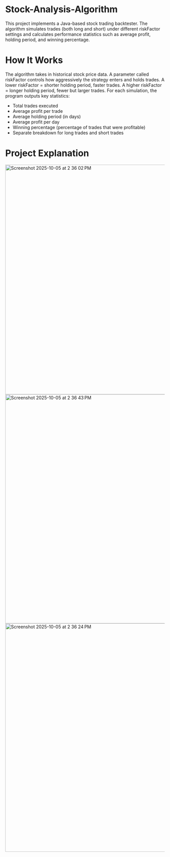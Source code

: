 # Stock-Analysis-Algorithm
This project implements a Java-based stock trading backtester. The algorithm simulates trades (both long and short) under different riskFactor settings and calculates performance statistics such as average profit, holding period, and winning percentage.

# How It Works
The algorithm takes in historical stock price data.
A parameter called riskFactor controls how aggressively the strategy enters and holds trades.
A lower riskFactor = shorter holding period, faster trades.
A higher riskFactor = longer holding period, fewer but larger trades.
For each simulation, the program outputs key statistics:
- Total trades executed
- Average profit per trade
- Average holding period (in days)
- Average profit per day
- Winning percentage (percentage of trades that were profitable)
- Separate breakdown for long trades and short trades

# Project Explanation
<img width="1280" height="723" alt="Screenshot 2025-10-05 at 2 36 02 PM" src="https://github.com/user-attachments/assets/3832aa1b-01ba-4351-bfee-e5ce6d64eb52" />
<img width="1281" height="721" alt="Screenshot 2025-10-05 at 2 36 43 PM" src="https://github.com/user-attachments/assets/1593ef3c-f209-4b67-82a3-d4291ce59fb7" />
<img width="1282" height="719" alt="Screenshot 2025-10-05 at 2 36 24 PM" src="https://github.com/user-attachments/assets/e132b461-c68d-40c8-93f1-6338a79208d2" />
